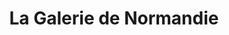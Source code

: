---
title: "La Galerie de Normandie"
url: /saint-vaast-la-hougue/la-galerie-de-normandie/
shop: art
---